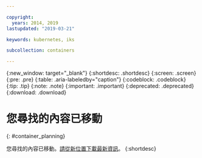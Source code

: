 ```yaml
---

copyright:
  years: 2014, 2019
lastupdated: "2019-03-21"

keywords: kubernetes, iks

subcollection: containers

---
```


{:new_window: target="_blank"}
{:shortdesc: .shortdesc}
{:screen: .screen}
{:pre: .pre}
{:table: .aria-labeledby="caption"}
{:codeblock: .codeblock}
{:tip: .tip}
{:note: .note}
{:important: .important}
{:deprecated: .deprecated}
{:download: .download}



# 您尋找的內容已移動
{: #container_planning}

您尋找的內容已移動。<a href="https://github.com/IBM-Bluemix-Docs/containers/raw/master/Running_single_and_scalable_containers_in_IBM_Cloud_Container_Service.zip">請從新位置下載最新資訊</a>。
{:shortdesc}
